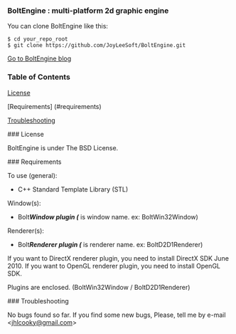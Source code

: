 ### BoltEngine : multi-platform 2d graphic engine

You can clone BoltEngine like this:

```
$ cd your_repo_root
$ git clone https://github.com/JoyLeeSoft/BoltEngine.git
```

[Go to BoltEngine blog](https://JoyLeeSoft.github.io/BoltEngine)

### Table of Contents

[License](#license)

[Requirements] (#requirements)

[Troubleshooting](#troubleshooting)

<a name="license" />
### License

BoltEngine is under The BSD License.

<a name="requirements" />
### Requirements

To use (general):
 - C++ Standard Template Library (STL)
 
Window(s):
 - Bolt***Window plugin (*** is window name. ex: BoltWin32Window)
 
Renderer(s):
 - Bolt***Renderer plugin (*** is renderer name. ex: BoltD2D1Renderer)
 
If you want to DirectX renderer plugin, you need to install DirectX SDK June 2010.
If you want to OpenGL renderer plugin, you need to install OpenGL SDK.
 
Plugins are enclosed. (BoltWin32Window / BoltD2D1Renderer)

<a name="troubleshooting" />
### Troubleshooting

No bugs found so far.
If you find some new bugs, 
Please, tell me by e-mail <[jhlcooky@gmail.com](jhlcooky@gmail.com)>